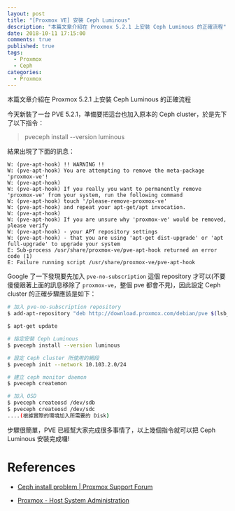 ```yaml
---
layout: post
title: "[Proxmox VE] 安裝 Ceph Luminous"
description: "本篇文章介紹在 Proxmox 5.2.1 上安裝 Ceph Luminous 的正確流程"
date: 2018-10-11 17:15:00
comments: true
published: true
tags: 
  - Proxmox
  - Ceph
categories: 
  - Proxmox
---
```


本篇文章介紹在 Proxmox 5.2.1 上安裝 Ceph Luminous 的正確流程


今天新裝了一台 PVE 5.2.1，準備要把這台也加入原本的 Ceph cluster，於是先下了以下指令：

> pveceph install --version luminous

結果出現了下面的訊息：

```
W: (pve-apt-hook) !! WARNING !!
W: (pve-apt-hook) You are attempting to remove the meta-package 'proxmox-ve'!
W: (pve-apt-hook)
W: (pve-apt-hook) If you really you want to permanently remove 'proxmox-ve' from your system, run the following command
W: (pve-apt-hook) touch '/please-remove-proxmox-ve'
W: (pve-apt-hook) and repeat your apt-get/apt invocation.
W: (pve-apt-hook)
W: (pve-apt-hook) If you are unsure why 'proxmox-ve' would be removed, please verify
W: (pve-apt-hook) - your APT repository settings
W: (pve-apt-hook) - that you are using 'apt-get dist-upgrade' or 'apt full-upgrade' to upgrade your system
E: Sub-process /usr/share/proxmox-ve/pve-apt-hook returned an error code (1)
E: Failure running script /usr/share/proxmox-ve/pve-apt-hook
```

Google 了一下發現要先加入 `pve-no-subscription` 這個 repository 才可以(不要傻傻跟著上面的訊息移除了 `proxmox-ve`，整個 pve 都會不見)，因此設定 Ceph cluster 的正確步驟應該是如下：

```bash
# 加入 pve-no-subscription repository
$ add-apt-repository "deb http://download.proxmox.com/debian/pve $(lsb_release -cs) pve-no-subscription"

$ apt-get update

# 指定安裝 Ceph Luminous
$ pveceph install --version luminous

# 設定 Ceph cluster 所使用的網段
$ pveceph init --network 10.103.2.0/24

# 建立 ceph monitor daemon
$ pveceph createmon

# 加入 OSD
$ pveceph createosd /dev/sdb
$ pveceph createosd /dev/sdc
....(根據實際的環境加入所需要的 Disk)
```

步驟很簡單，PVE 已經幫大家完成很多事情了，以上幾個指令就可以把 Ceph Luminous 安裝完成囉!


References
==========

- [Ceph install problem | Proxmox Support Forum](https://forum.proxmox.com/threads/ceph-install-problem.47147/)

- [Proxmox - Host System Administration](https://pve.proxmox.com/pve-docs/chapter-sysadmin.html#sysadmin_package_repositories)
